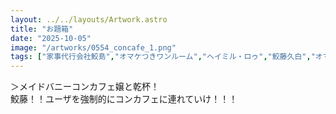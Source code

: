 ```yaml
---
layout: ../../layouts/Artwork.astro
title: "お題箱"
date: "2025-10-05"
image: "/artworks/0554_concafe_1.png"
tags: ["家事代行会社鮫島","オマケつきワンルーム","ヘイミル・ロゥ","鮫藤久白","オマケ","バニーガール","メイド","よそのこ","伺か"]
---
```


＞メイドバニーコンカフェ嬢と乾杯！  
鮫藤！！ユーザを強制的にコンカフェに連れていけ！！！